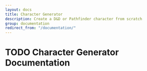 ```yaml
---
layout: docs
title: Character Generator
description: Create a D&D or Pathfinder character from scratch
group: documentation
redirect_from: "/documentation/"
---
```


# TODO Character Generator Documentation